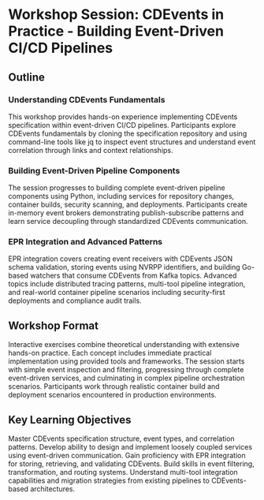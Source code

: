# Workshop Session: CDEvents in Practice - Building Event-Driven CI/CD Pipelines

## Outline

### Understanding CDEvents Fundamentals

This workshop provides hands-on experience implementing CDEvents specification
within event-driven CI/CD pipelines. Participants explore CDEvents fundamentals
by cloning the specification repository and using command-line tools like jq to
inspect event structures and understand event correlation through links and
context relationships.

### Building Event-Driven Pipeline Components

The session progresses to building complete event-driven pipeline components
using Python, including services for repository changes, container builds,
security scanning, and deployments. Participants create in-memory event brokers
demonstrating publish-subscribe patterns and learn service decoupling through
standardized CDEvents communication.

### EPR Integration and Advanced Patterns

EPR integration covers creating event receivers with CDEvents JSON schema
validation, storing events using NVRPP identifiers, and building Go-based
watchers that consume CDEvents from Kafka topics. Advanced topics include
distributed tracing patterns, multi-tool pipeline integration, and real-world
container pipeline scenarios including security-first deployments and compliance
audit trails.

## Workshop Format

Interactive exercises combine theoretical understanding with extensive hands-on
practice. Each concept includes immediate practical implementation using
provided tools and frameworks. The session starts with simple event inspection
and filtering, progressing through complete event-driven services, and
culminating in complex pipeline orchestration scenarios. Participants work
through realistic container build and deployment scenarios encountered in
production environments.

## Key Learning Objectives

Master CDEvents specification structure, event types, and correlation patterns.
Develop ability to design and implement loosely coupled services using
event-driven communication. Gain proficiency with EPR integration for storing,
retrieving, and validating CDEvents. Build skills in event filtering,
transformation, and routing systems. Understand multi-tool integration
capabilities and migration strategies from existing pipelines to CDEvents-based
architectures.

